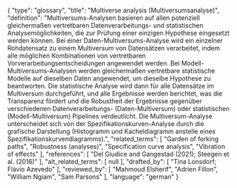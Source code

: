 {
    "type": "glossary",
    "title": "Multiverse analysis (Multiversumsanalyse)",
    "definition": "Multiversums-Analysen basieren auf allen potenziell gleichermaßen vertretbaren Datenverarbeitungs- und statistischen Analysemöglichkeiten, die zur Prüfung einer einzigen Hypothese eingesetzt werden können. Bei einer Daten-Multiversums-Analyse wird ein einzelner Rohdatensatz zu einem Multiversum von Datensätzen verarbeitet, indem alle möglichen Kombinationen von vertretbaren Vorverarbeitungsentscheidungen angewendet werden. Bei Modell-Multiversums-Analysen werden gleichermaßen vertretbare statistische Modelle auf dieselben Daten angewendet, um dieselbe Hypothese zu beantworten. Die statistische Analyse wird dann für alle Datensätze im Multiversum durchgeführt, und alle Ergebnisse werden berichtet, was die Transparenz fördert und die Robustheit der Ergebnisse gegenüber verschiedenen Datenverarbeitungs- (Daten-Multiversum) oder statistischen (Modell-Multiversum) Pipelines verdeutlicht. Die Multiversum-Analyse unterscheidet sich von der Spezifikationskurven-Analyse durch die grafische Darstellung (Histogramm und Kacheldiagramm anstelle eines Spezifikationskurvendiagramms).",
    "related_terms": [
        "Garden of forking paths",
        "Robustness (analyses)",
        "Specification curve analysis",
        "Vibration of effects"
    ],
    "references": [
        "Del Giudice and Gangestad (2021); Steegen et al. (2016)"
    ],
    "alt_related_terms": [
        null
    ],
    "drafted_by": [
        "Tina Lonsdorf; Flávio Azevedo"
    ],
    "reviewed_by": [
        "Mahmoud Elsherif",
        "Adrien Fillon",
        "William Ngiam",
        "Sam Parsons"
    ],
    "language": "german"
}